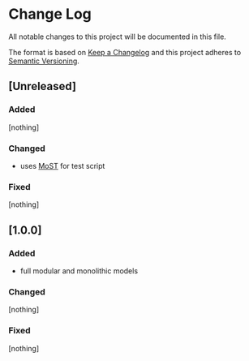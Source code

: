# Change Log
All notable changes to this project will be documented in this file.

The format is based on [Keep a Changelog](http://keepachangelog.com/)
and this project adheres to [Semantic Versioning](http://semver.org/).

## [Unreleased]

### Added

[nothing]

### Changed

* uses [MoST](https://github.com/THM-MoTE/ModelicaScriptingTools.jl) for test script

### Fixed

[nothing]

## [1.0.0]

### Added

* full modular and monolithic models

### Changed

[nothing]

### Fixed

[nothing]
